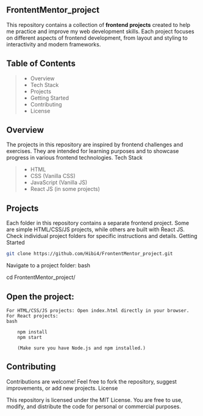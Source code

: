 ## FrontentMentor_project

This repository contains a collection of **frontend projects** created to help me practice and improve my web development skills. Each project focuses on different aspects of frontend development, from layout and styling to interactivity and modern frameworks.

## **Table of Contents**
 
> - Overview
> - Tech Stack  
> - Projects  
> - Getting Started  
> - Contributing  
> - License 

## Overview

The projects in this repository are inspired by frontend challenges and exercises. They are intended for learning purposes and to showcase progress in various frontend technologies.
Tech Stack

> - HTML
> - CSS (Vanilla CSS)
> - JavaScript (Vanilla JS)
> - React JS (in some projects)

## Projects

Each folder in this repository contains a separate frontend project. Some are simple HTML/CSS/JS projects, while others are built with React JS. Check individual project folders for specific instructions and details.
Getting Started

```bash
git clone https://github.com/Hibi4/FrontentMentor_project.git
```

Navigate to a project folder:
bash

cd FrontentMentor_project/<project-folder>

## Open the project:

    For HTML/CSS/JS projects: Open index.html directly in your browser.
    For React projects:
    bash

        npm install
        npm start

        (Make sure you have Node.js and npm installed.)

## Contributing

Contributions are welcome! Feel free to fork the repository, suggest improvements, or add new projects.
License

This repository is licensed under the MIT License. You are free to use, modify, and distribute the code for personal or commercial purposes.
